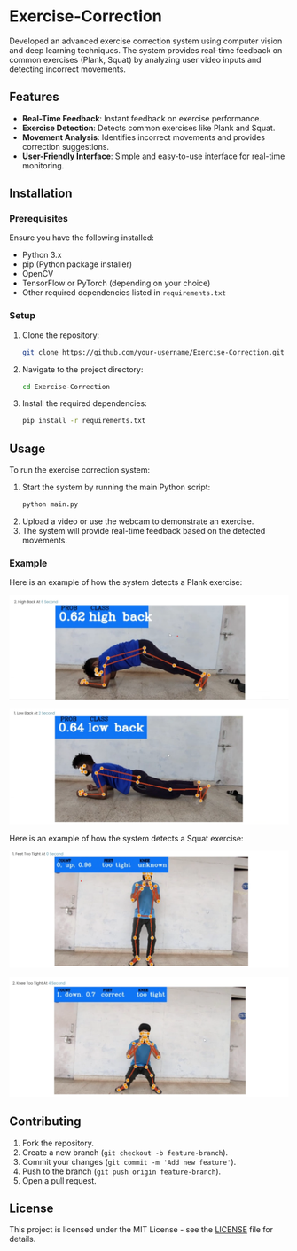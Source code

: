# Exercise-Correction

Developed an advanced exercise correction system using computer vision and deep learning techniques. The system provides real-time feedback on common exercises (Plank, Squat) by analyzing user video inputs and detecting incorrect movements.

## Features

- **Real-Time Feedback**: Instant feedback on exercise performance.
- **Exercise Detection**: Detects common exercises like Plank and Squat.
- **Movement Analysis**: Identifies incorrect movements and provides correction suggestions.
- **User-Friendly Interface**: Simple and easy-to-use interface for real-time monitoring.

## Installation

### Prerequisites

Ensure you have the following installed:

- Python 3.x
- pip (Python package installer)
- OpenCV
- TensorFlow or PyTorch (depending on your choice)
- Other required dependencies listed in `requirements.txt`

### Setup

1. Clone the repository:
    ```bash
    git clone https://github.com/your-username/Exercise-Correction.git
    ```
2. Navigate to the project directory:
    ```bash
    cd Exercise-Correction
    ```
3. Install the required dependencies:
    ```bash
    pip install -r requirements.txt
    ```

## Usage

To run the exercise correction system:

1. Start the system by running the main Python script:
    ```bash
    python main.py
    ```
2. Upload a video or use the webcam to demonstrate an exercise.
3. The system will provide real-time feedback based on the detected movements.

### Example

Here is an example of how the system detects a Plank exercise:

![Plank Exercise Screenshot](screenshots/high_back.png)

![Plank Exercise Screenshot](screenshots/low_back_error.png)

Here is an example of how the system detects a Squat exercise:

![Plank Exercise Screenshot](screenshots/sqaut1.png)

![Plank Exercise Screenshot](screenshots/sqaut2.png)

## Contributing

1. Fork the repository.
2. Create a new branch (`git checkout -b feature-branch`).
3. Commit your changes (`git commit -m 'Add new feature'`).
4. Push to the branch (`git push origin feature-branch`).
5. Open a pull request.

## License

This project is licensed under the MIT License - see the [LICENSE](LICENSE) file for details.
